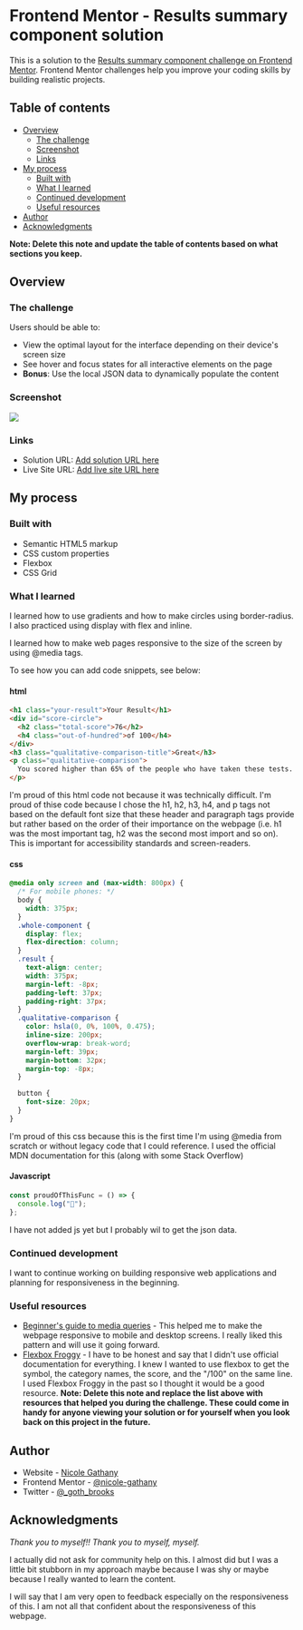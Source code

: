 # Frontend Mentor - Results summary component solution

This is a solution to the [Results summary component challenge on Frontend Mentor](https://www.frontendmentor.io/challenges/results-summary-component-CE_K6s0maV). Frontend Mentor challenges help you improve your coding skills by building realistic projects.

## Table of contents

- [Overview](#overview)
  - [The challenge](#the-challenge)
  - [Screenshot](#screenshot)
  - [Links](#links)
- [My process](#my-process)
  - [Built with](#built-with)
  - [What I learned](#what-i-learned)
  - [Continued development](#continued-development)
  - [Useful resources](#useful-resources)
- [Author](#author)
- [Acknowledgments](#acknowledgments)

**Note: Delete this note and update the table of contents based on what sections you keep.**

## Overview

### The challenge

Users should be able to:

- View the optimal layout for the interface depending on their device's screen size
- See hover and focus states for all interactive elements on the page
- **Bonus**: Use the local JSON data to dynamically populate the content

### Screenshot

![](./assets/images/Screenshot%202023-11-03%20at%205.44.38 PM.png)

### Links

- Solution URL: [Add solution URL here](https://your-solution-url.com)
- Live Site URL: [Add live site URL here](https://your-live-site-url.com)

## My process

### Built with

- Semantic HTML5 markup
- CSS custom properties
- Flexbox
- CSS Grid

### What I learned

I learned how to use gradients and how to make circles using border-radius. I also practiced using display with flex and inline.

I learned how to make web pages responsive to the size of the screen by using @media tags.

To see how you can add code snippets, see below:

#### html

```html
<h1 class="your-result">Your Result</h1>
<div id="score-circle">
  <h2 class="total-score">76</h2>
  <h4 class="out-of-hundred">of 100</h4>
</div>
<h3 class="qualitative-comparison-title">Great</h3>
<p class="qualitative-comparison">
  You scored higher than 65% of the people who have taken these tests.
</p>
```

I'm proud of this html code not because it was technically difficult. I'm proud of thise code because I chose the h1, h2, h3, h4, and p tags not based on the default font size that these header and paragraph tags provide but rather based on the order of their importance on the webpage (i.e. h1 was the most important tag, h2 was the second most import and so on). This is important for accessibility standards and screen-readers.

#### css

```css
@media only screen and (max-width: 800px) {
  /* For mobile phones: */
  body {
    width: 375px;
  }
  .whole-component {
    display: flex;
    flex-direction: column;
  }
  .result {
    text-align: center;
    width: 375px;
    margin-left: -8px;
    padding-left: 37px;
    padding-right: 37px;
  }
  .qualitative-comparison {
    color: hsla(0, 0%, 100%, 0.475);
    inline-size: 200px;
    overflow-wrap: break-word;
    margin-left: 39px;
    margin-bottom: 32px;
    margin-top: -8px;
  }

  button {
    font-size: 20px;
  }
}
```

I'm proud of this css because this is the first time I'm using @media from scratch or without legacy code that I could reference. I used the official MDN documentation for this (along with some Stack Overflow)

#### Javascript

```js
const proudOfThisFunc = () => {
  console.log("🎉");
};
```

I have not added js yet but I probably wil to get the json data.

### Continued development

I want to continue working on building responsive web applications and planning for responsiveness in the beginning.

### Useful resources

- [Beginner's guide to media queries](https://developer.mozilla.org/en-US/docs/Learn/CSS/CSS_layout/Media_queries) - This helped me to make the webpage responsive to mobile and desktop screens. I really liked this pattern and will use it going forward.
- [Flexbox Froggy](https://flexboxfroggy.com/) - I have to be honest and say that I didn't use official documentation for everything. I knew I wanted to use flexbox to get the symbol, the category names, the score, and the "/100" on the same line. I used Flexbox Froggy in the past so I thought it would be a good resource.
  **Note: Delete this note and replace the list above with resources that helped you during the challenge. These could come in handy for anyone viewing your solution or for yourself when you look back on this project in the future.**

## Author

- Website - [Nicole Gathany](nicolegathany.com)
- Frontend Mentor - [@nicole-gathany](https://www.frontendmentor.io/profile/nicole-gathany)
- Twitter - [@\_goth_brooks](https://www.twitter.com/_goth_brooks)

## Acknowledgments

_Thank you to myself!! Thank you to myself, myself._

I actually did not ask for community help on this. I almost did but I was a little bit stubborn in my approach maybe because I was shy or maybe because I really wanted to learn the content.

I will say that I am very open to feedback especially on the responsiveness of this. I am not all that confident about the responsiveness of this webpage.
